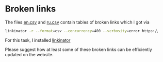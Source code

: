 # Broken links


The files [en.csv](./en.csv) and [ru.csv](./ru.csv) contain tables of broken links which I got via
```sh
linkinator -r --format=csv --concurrency=400 --verbosity=error https://developer.mozilla.org/en/docs/Web |& tee -a en.csv
```

For this task, I installed [linkinator](https://github.com/JustinBeckwith/linkinator#installation)

Please suggest how at least some of these broken links can be efficiently updated on the website.
